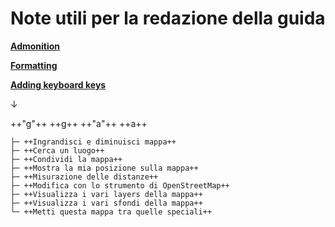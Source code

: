 # Note utili per la redazione della guida


[**Admonition**](https://squidfunk.github.io/mkdocs-material/reference/admonitions/)


[**Formatting**](https://squidfunk.github.io/mkdocs-material/reference/formatting/)


[**Adding keyboard keys**](https://squidfunk.github.io/mkdocs-material/reference/formatting/?h=key#adding-keyboard-keys)

↓

++"g"++  ++g++  ++"a"++  ++a++ 

```
├─ ++Ingrandisci e diminuisci mappa++
├─ ++Cerca un luogo++
├─ ++Condividi la mappa++
├─ ++Mostra la mia posizione sulla mappa++
├─ ++Misurazione delle distanze++
├─ ++Modifica con lo strumento di OpenStreetMap++
├─ ++Visualizza i vari layers della mappa++
├─ ++Visualizza i vari sfondi della mappa++
└─ ++Metti questa mappa tra quelle speciali++
```

